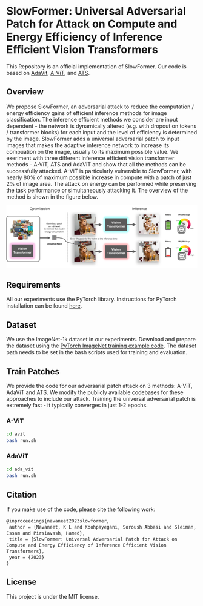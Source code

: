 # SlowFormer: Universal Adversarial Patch for Attack on Compute and Energy Efficiency of Inference Efficient Vision Transformers

This Repository is an official implementation of SlowFormer.
Our code is based on [AdaVit](https://github.com/MengLcool/AdaViT), [A-ViT](https://github.com/NVlabs/A-ViT), and [ATS](https://adaptivetokensampling.github.io/). 

## Overview
We propose SlowFormer, an adversarial attack to reduce the computation / energy efficiency gains of efficient inference methods for image classification. The inference efficient methods we consider are input dependent - the network is dynamically altered (e.g. with dropout on tokens / transformer blocks) for each input and the level of efficiency is determined by the image. SlowFormer adds a universal adversarial patch to input images that makes the adaptive inference network to increase its compuation on the image, usually to its maximum possible value. We exeriment with three different inference efficient vision transformer methods - A-ViT, ATS and AdaViT and show that all the methods can be successfully attacked. A-ViT is particularly vulnerable to SlowFormer, with nearly 80% of maximum possible increase in compute with a patch of just 2% of image area. The attack on energy can be performed while preserving the task performance or simultaneously attacking it. The overview of the method is shown in the figure below.

![](teaser_SlowFormer3.jpg)

## Requirements

All our experiments use the PyTorch library. Instructions for PyTorch installation can be found [here](https://pytorch.org/). 

## Dataset

We use the ImageNet-1k dataset in our experiments. Download and prepare the dataset using the [PyTorch ImageNet training example code](https://github.com/pytorch/examples/tree/master/imagenet). The dataset path needs to be set in the bash scripts used for training and evaluation.

## Train Patches

We provide the code for our adversarial patch attack on 3 methods: A-ViT,
AdaViT and ATS. We modify the publicly available codebases for these approaches
to include our attack. Training the universal adversarial patch is extremely fast - it typically converges in just 1-2 epochs.  

### A-ViT

```sh
cd avit
bash run.sh
```

### AdaViT

```sh
cd ada_vit
bash run.sh
```

## Citation

If you make use of the code, please cite the following work:
```
@inproceedings{navaneet2023slowformer,
 author = {Navaneet, K L and Koohpayegani, Soroush Abbasi and Sleiman, Essam and Pirsiavash, Hamed},
 title = {SlowFormer: Universal Adversarial Patch for Attack on Compute and Energy Efficiency of Inference Efficient Vision Transformers},
 year = {2023}
}
```

## License

This project is under the MIT license.
